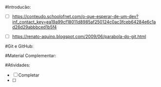 #Introducão:

- [ ] https://conteudo.schoolofnet.com/o-que-esperar-de-um-dev?inf_contact_key=ea19a99cf18011d8985af250124c0ac3fceb64284e6c1ad26d29abbbced1b5f4

- [ ] https://renato-aquino.blogspot.com/2009/06/parabola-do-git.html

#Git e GitHub:

#Material Complementar:

#Atividades:

- [ ] Completar
- [ ] 


